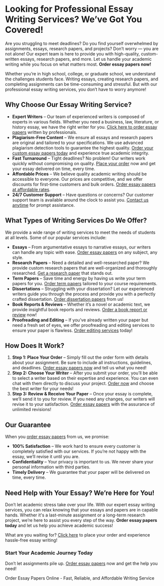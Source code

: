 <h1>Looking for Professional Essay Writing Services? We’ve Got You Covered!</h1>

<p>Are you struggling to meet deadlines? Do you find yourself overwhelmed by assignments, essays, research papers, and projects? Don’t worry — you are not alone! Our expert team is here to provide you with high-quality, custom-written essays, research papers, and more. Let us handle your academic writing while you focus on what matters most. <strong>Order essay papers now!</strong></p>

<p>Whether you’re in high school, college, or graduate school, we understand the challenges students face. Writing essays, creating research papers, and completing assignments can be time-consuming and stressful. But with our professional essay writing services, you don’t have to worry anymore!</p>

<h2>Why Choose Our Essay Writing Service?</h2>
<ul>
  <li><strong>Expert Writers</strong> – Our team of experienced writers is composed of experts in various fields. Whether you need a business, law, literature, or history essay, we have the right writer for you. <a href="https://tinyurl.com/topessay?keyword=order+essay+papers" target="_blank">Click here to order essay papers</a> written by professionals.</li>
  <li><strong>Plagiarism-Free Content</strong> – We ensure all essays and research papers are original and tailored to your specifications. We use advanced plagiarism detection tools to guarantee the highest quality. <a href="https://tinyurl.com/topessay?keyword=order+essay+papers" target="_blank">Order your custom essay papers today</a> and experience true academic integrity.</li>
  <li><strong>Fast Turnaround</strong> – Tight deadlines? No problem! Our writers work quickly without compromising on quality. <a href="https://tinyurl.com/topessay?keyword=order+essay+papers" target="_blank">Place your order</a> now and get your essay delivered on time, every time.</li>
  <li><strong>Affordable Prices</strong> – We believe quality academic writing should be accessible to everyone. Our prices are competitive, and we offer discounts for first-time customers and bulk orders. <a href="https://tinyurl.com/topessay?keyword=order+essay+papers" target="_blank">Order essay papers at affordable rates</a>.</li>
  <li><strong>24/7 Customer Support</strong> – Have questions or concerns? Our customer support team is available around the clock to assist you. <a href="https://tinyurl.com/topessay?keyword=order+essay+papers" target="_blank">Contact us anytime</a> for prompt assistance.</li>
</ul>

<h2>What Types of Writing Services Do We Offer?</h2>

<p>We provide a wide range of writing services to meet the needs of students at all levels. Some of our popular services include:</p>

<ul>
  <li><strong>Essays</strong> – From argumentative essays to narrative essays, our writers can handle any topic with ease. <a href="https://tinyurl.com/topessay?keyword=order+essay+papers" target="_blank">Order essay papers</a> on any subject, any style.</li>
  <li><strong>Research Papers</strong> – Need a detailed and well-researched paper? We provide custom research papers that are well-organized and thoroughly researched. <a href="https://tinyurl.com/topessay?keyword=order+essay+papers" target="_blank">Get a research paper</a> that stands out.</li>
  <li><strong>Term Papers</strong> – Save time and energy by having us write your term papers for you. <a href="https://tinyurl.com/topessay?keyword=order+essay+papers" target="_blank">Order term papers</a> tailored to your course requirements.</li>
  <li><strong>Dissertations</strong> – Struggling with your dissertation? Let our experienced writers guide you through the process and provide you with a perfectly crafted dissertation. <a href="https://tinyurl.com/topessay?keyword=order+essay+papers" target="_blank">Order dissertation papers</a> from us!</li>
  <li><strong>Book Reports & Reviews</strong> – Whether it’s a novel or academic text, we provide insightful book reports and reviews. <a href="https://tinyurl.com/topessay?keyword=order+essay+papers" target="_blank">Order a book report or review</a> now!</li>
  <li><strong>Proofreading and Editing</strong> – If you’ve already written your paper but need a fresh set of eyes, we offer proofreading and editing services to ensure your paper is flawless. <a href="https://tinyurl.com/topessay?keyword=order+essay+papers" target="_blank">Order editing services</a> today!</li>
</ul>

<h2>How Does It Work?</h2>
<ol>
  <li><strong>Step 1: Place Your Order</strong> – Simply fill out the order form with details about your assignment. Be sure to include all instructions, guidelines, and deadlines. <a href="https://tinyurl.com/topessay?keyword=order+essay+papers" target="_blank">Order essay papers now</a> and tell us what you need!</li>
  <li><strong>Step 2: Choose Your Writer</strong> – After you submit your order, you’ll be able to select a writer based on their expertise and experience. You can even chat with them directly to discuss your project. <a href="https://tinyurl.com/topessay?keyword=order+essay+papers" target="_blank">Order now</a> and choose the best writer for your needs!</li>
  <li><strong>Step 3: Review & Receive Your Paper</strong> – Once your essay is complete, we’ll send it to you for review. If you need any changes, our writers will revise it to your satisfaction. <a href="https://tinyurl.com/topessay?keyword=order+essay+papers" target="_blank">Order essay papers</a> with the assurance of unlimited revisions!</li>
</ol>

<h2>Our Guarantee</h2>
<p>When you <a href="https://tinyurl.com/topessay?keyword=order+essay+papers" target="_blank">order essay papers</a> from us, we promise:</p>
<ul>
  <li><strong>100% Satisfaction</strong> – We work hard to ensure every customer is completely satisfied with our services. If you’re not happy with the essay, we’ll revise it until you are.</li>
  <li><strong>Confidentiality</strong> – Your privacy is important to us. We never share your personal information with third parties.</li>
  <li><strong>Timely Delivery</strong> – We guarantee that your paper will be delivered on time, every time.</li>
</ul>

<h2>Need Help with Your Essay? We’re Here for You!</h2>

<p>Don’t let academic stress take over your life. With our expert essay writing services, you can relax knowing that your essays and papers are in capable hands. Whether it's a last-minute assignment or a long-term research project, we’re here to assist you every step of the way. <strong>Order essay papers today</strong> and let us help you achieve academic success!</p>

<p>What are you waiting for? <a href="https://tinyurl.com/topessay?keyword=order+essay+papers" target="_blank">Click here</a> to place your order and experience hassle-free essay writing!</p>

<h3>Start Your Academic Journey Today</h3>

<p>Don’t let assignments pile up. <a href="https://tinyurl.com/topessay?keyword=order+essay+papers" target="_blank">Order essay papers</a> now and get the help you need!</p>
Order Essay Papers Online - Fast, Reliable, and Affordable Writing Service
